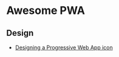 # Awesome PWA

## Design

- [Designing a Progressive Web App icon](https://medium.com/dev-channel/designing-a-progressive-web-app-icon-b55f63f9ff6e)
